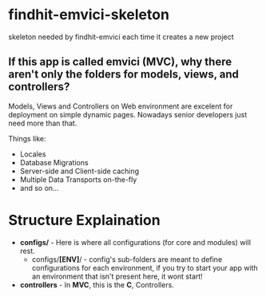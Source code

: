 findhit-emvici-skeleton
=======================

skeleton needed by findhit-emvici each time it creates a new project

## If this app is called **emvici** (MVC), why there aren't only the folders for **models**, **views**, and **controllers**?

Models, Views and Controllers on Web environment are excelent for deployment on simple dynamic pages.
Nowadays senior developers just need more than that.

Things like:
* Locales
* Database Migrations
* Server-side and Client-side caching
* Multiple Data Transports on-the-fly
* and so on...

# Structure Explaination

* **configs/** - Here is where all configurations (for core and modules) will rest.
  * configs/**[ENV]**/ - config's sub-folders are meant to define configurations for each environment, if you try to start your app with an environment that isn't present here, it wont start!
* **controllers** - In **MVC**, this is the **C**, Controllers.

